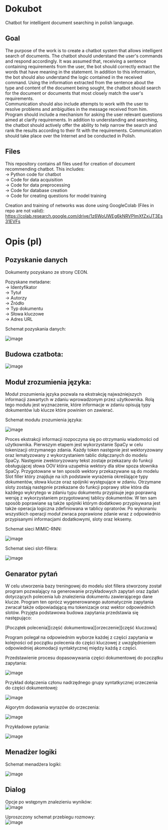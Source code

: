 # Dokubot
Chatbot for intelligent document searching in polish language. 
  
## Goal  
The purpose of the work is to create a chatbot system that allows intelligent search of documents. The chatbot should understand the user's commands and respond accordingly.   It was assumed that, receiving a sentence containing requirements from the user, the bot should correctly extract the words that have meaning in the statement. In addition to 
this information, the bot should also understand the logic contained in the received command. Using the information extracted from the sentence about the type and content of the document being sought, the chatbot should search for the document or documents that most closely match the user's requirements.  
Communication should also include attempts to work with the user to resolve problems and ambiguities in the message received from him. Program should include a mechanism for asking the user relevant questions aimed at clarify requirements. In addition to understanding and searching, the chatbot should actively offer the ability to help narrow the search and rank the results according to their fit with the requirements. Communication should take place over the Internet and be conducted in Polish. 

## Files  
This repository contains all files used for creation of document recommending chatbot. This includes:  
-> Python code for chatbot  
-> Code for data acquisition  
-> Code for data preprocessing  
-> Code for database creation  
-> Code for creating questions for model training  

Creation and training of networks was done using GoogleColab (Files in repo are not valid):  
https://colab.research.google.com/drive/1z6WoUWEg6kNRVPlmXfZxiJT3Es31EVFs

# Opis (pl)

## Pozyskanie danych
Dokumenty pozyskano ze strony CEON.  

Pozyskane metadane:  
-> Identyfikator  
-> Tytuł  
-> Autorzy  
-> Źródło  
-> Typ dokumentu  
-> Słowa kluczowe  
-> Adres URL  
  
Schemat pozyskania danych:  
  
![image](https://user-images.githubusercontent.com/39136856/201991862-d0726ba3-e6e9-4c76-b702-d42fd108b3ac.png)
  
  
## Budowa czatbota:  
  
![image](https://user-images.githubusercontent.com/39136856/202146440-3dd056f4-446b-4ba5-9d6f-6ea617a08562.png)
   
  
## Moduł zrozumienia języka:
Moduł zrozumienia języka pozwala na ekstrakcję najważniejszych informacji zawartych w zdaniu wprowadzonym przez użytkownika. Rolą tego modułu jest wyznaczenie, które informacje w zdaniu opisują typy dokumentów lub klucze które powinien on zawierać.
  
Schemat modułu zrozumienia języka:
  
![image](https://user-images.githubusercontent.com/39136856/202146834-a6008bac-2bff-4fb8-a0cc-34ee692b8b6d.png)

Proces ekstrakcji informacji rozpoczyna się po otrzymaniu wiadomości od użytkownika. Pierwszym etapem jest wykorzystanie SpaCy w celu tokenizacji otrzymanego zdania. Każdy token następnie jest wektoryzowany oraz lematyzowany z wykorzystaniem tablic dołączanych do modelu SpaCy. Następnie zwektoryzowany tekst zostaje przekazany do funkcji obsługującej słowa OOV która uzupełnia wektory dla słów spoza słownika SpaCy. Przygotowane w ten sposób wektory przekazywane są do modelu Slot filler który znajduje na ich podstawie wyrażenia określające typy dokumentów, słowa klucze oraz spójniki występujące w zdaniu. Otrzymane sloty zostają następnie przekazane do funkcji poprawy słów która dla każdego wykrytego w zdaniu typu dokumentu przypisuje jego poprawną wersję z wykorzystaniem przygotowanej tablicy dokumentów. W ten sam sposób poprawiane są także spójniki którym dodatkowo przypisywana jest także operacja logiczna zdefiniowana w tablicy opratorów. Po wykonaniu wszystkich operacji moduł zwraca poprawione zdanie wraz z odpowiednio przypisanymi informacjami dodatkowymi, sloty oraz leksemy.
  
Schemat sieci MIMIC-RNN:  
   
![image](https://user-images.githubusercontent.com/39136856/202147322-560baace-d512-4374-9d17-55f45f236899.png)
  
  
Schemat sieci slot-fillera:  
  
![image](https://user-images.githubusercontent.com/39136856/201992688-78c4b9e7-0b8e-485c-9926-9615aa52df40.png)
  
  
## Genarator pytań
W celu utworzenia bazy treningowej do modelu slot fillera stworzony został program pozwalający na generowanie przykładowych zapytań oraz żądań dotyczących polecenia lub znalezienia dokumentu zawierającego dane klucze. Program ten oprócz wygenerowanego automatycznie zapytania zwracał także odpowiadającą mu tokenizacje oraz wektor odpowiednich slotów. Przyjęta podstawowa budowa zapytania przedstawia się następująco:  
  
[Początek polecenia][część dokumentowa][orzeczenie][część kluczowa]
  
Program polegał na odpowiednim wyborze każdej z części zapytania w kolejności od początku polecenia do części kluczowej z uwzględnieniem odpowiedniej akomodacji syntaktycznej między każdą z części.

  
Przedstawienie procesu dopasowywania części dokumentowej do początku zapytania:  
  
![image](https://user-images.githubusercontent.com/39136856/202148353-f850c0f3-d5cd-4e8d-b3a7-b4029af2d1a7.png)
  
  
Przykład dołączenia członu nadrzędnego grupy syntatkycznej orzeczenia do części dokumentowej:  
  
  ![image](https://user-images.githubusercontent.com/39136856/202148620-9d63dacf-022e-463f-aaf6-1c209a39204d.png)
  
  
Algorytm dodawania wyrazów do orzeczenia:  
  
![image](https://user-images.githubusercontent.com/39136856/202148752-347ba975-dc0d-47fd-ad23-1b2b3d30c53b.png)

Przykładowe pytania:  
  
![image](https://user-images.githubusercontent.com/39136856/202149798-93d90613-4b70-4f78-9d01-2f1d2c1b2513.png)
  
  
## Menadżer logiki

Schemat menadżera logiki:
  
![image](https://user-images.githubusercontent.com/39136856/201992986-ec69ec78-348a-4192-835a-01a1fbc13c83.png)
  
  
## Dialog

Opcje po wstępnym znalezieniu wyników:  
![image](https://user-images.githubusercontent.com/39136856/201993776-a9eb70d5-969a-4b60-bd85-7d9bab04dca5.png)
  
  
Uproszczony schemat przebiegu rozmowy:  
![image](https://user-images.githubusercontent.com/39136856/201993836-2cfe0fd8-aa93-455b-afb8-8ab96aa7935a.png)
  
